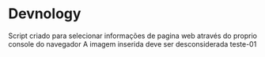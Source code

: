 # Devnology
Script criado para selecionar informações de pagina web através do proprio console do navegador
A imagem inserida deve ser desconsiderada
teste-01
